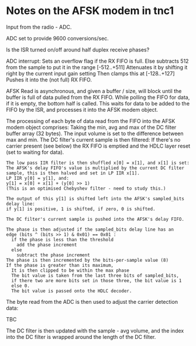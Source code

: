 # Notes on the AFSK modem in tnc1
Input from the radio - ADC.

ADC set to provide 9600 conversions/sec.

Is the ISR turned on/off around half duplex receive phases? 

ADC interrupt:
  Sets an overflow flag if the RX FIFO is full.
  Else subtracts 512 from the sample to put it in the range [-512..+511]
  Attenuates it by shifting it right by the current input gain setting
  Then clamps this at [-128..+127]
  Pushes it into the (not full) RX FIFO.

AFSK Read is asynchronous, and given a buffer / size, will block until
the buffer is full of data pulled from the RX FIFO. While polling the
FIFO for data, if it is empty, the bottom half is called. This waits
for data to be added to the FIFO by the ISR, and processes it into the
AFSK modem object.

The processing of each byte of data read from the FIFO into the AFSK
modem object comprises:
  Taking the min, avg and max of the DC filter buffer array (32 bytes).
  The input volume is set to the difference between max and min.
  The DC filter's current sample is then filtered:
    If there's no carrier present (see below) the RX FIFO is emptied and
    the HDLC layer reset (set to waiting for data).

    The low pass IIR filter is then shuffled x[0] = x[1], and x[1] is set:
    The AFSK's delay FIFO's value is multiplied by the current DC filter
    sample, this is then halved and set in LP IIR x[1].
    LP IIR y[0] = y[1], and:
    y[1] = x[0] + x[1] + (y[0] >> 1)
    (This is an optimised Chebyshev filter - need to study this.)

    The output of this y[1] is shifted left into the AFSK's sampled_bits
    delay line:
    if y[1] is positive, 1 is shifted, if zero, 0 is shifted.

    The DC filter's current sample is pushed into the AFSK's delay FIFO.

    The phase is then adjusted if the sampled_bits delay line has an
    edge (bits ^ (bits >> 1) & 0x01) == 0x01 :
      if the phase is less than the threshold
        add the phase increment
      else
        subtract the phase increment
    The phase is then incremented by the bits-per-sample value (8)
    If the phase is greater than its maximum,
      It is then clipped to be within the max phase
      The bit value is taken from the last three bits of sampled_bits,
      if there two are more bits set in those three, the bit value is 1
      else 0.
      The bit value is passed onto the HDLC decoder.

  The byte read from the ADC is then used to adjust the carrier detection
  data:


  TBC

  The DC filter is then updated with the sample - avg volume, and the
  index into the DC filter is wrapped around the length of the DC filter.
   
